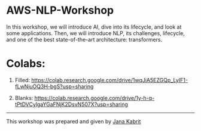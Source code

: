 # AWS-NLP-Workshop

In this workshop, we will introduce AI, dive into its lifecycle, and look at some applications. Then, we will introduce NLP, its challenges, lifecycle, and one of the best state-of-the-art architecture: transformers.

# Colabs:

1. Filled: https://colab.research.google.com/drive/1wqJiA5EZGQp_LyIF1-fLwNjuOQ3H-bgS?usp=sharing

2. Blanks: https://colab.research.google.com/drive/1y-h-q-tPtDVCylgaYGaFNjK2DsvN507X?usp=sharing

---

This workshop was prepared and given by [Jana Kabrit](https://github.com/Jana-kabrit)
